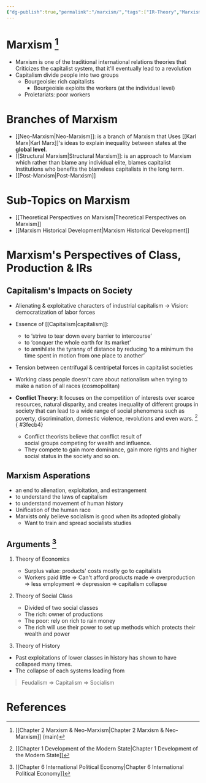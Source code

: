```yaml
---
{"dg-publish":true,"permalink":"/marxism/","tags":["IR-Theory","Marxism"]}
---
```


# Marxism [^1]

- Marxism is one of the traditional international relations theories that Criticizes the capitalist system, that it'll eventually lead to a revolution
- Capitalism divide people into two groups
	- Bourgeoisie: rich capitalists
		- Bourgeoisie exploits the workers (at the individual level)
	- Proletariats: poor workers

# Branches of Marxism

- [[Neo-Marxism\|Neo-Marxism]]: is a branch of Marxism that Uses [[Karl Marx\|Karl Marx]]'s ideas to explain inequality between states at the **global level**.
- [[Structural Marxism\|Structural Marxism]]: is an approach to Marxism which rather than blame any individual elite, blames capitalist Institutions who benefits the blameless capitalists in the long term.
- [[Post-Marxism\|Post-Marxism]]

# Sub-Topics on Marxism

- [[Theoretical Perspectives on Marxism\|Theoretical Perspectives on Marxism]]
- [[Marxism Historical Development\|Marxism Historical Development]]

# Marxism's Perspectives of Class, Production & IRs

## Capitalism's Impacts on Society

- Alienating & exploitative characters of industrial capitalism → Vision: democratization of labor forces

- Essence of [[Capitalism\|capitalism]]:
    - to ‘strive to tear down every barrier to intercourse’
    - to ‘conquer the whole earth for its market’
    - to annihilate the tyranny of distance by reducing ‘to a minimum the time spent in motion from one place to another’

- Tension between centrifugal & centripetal forces in capitalist societies
- Working class people doesn't care about nationalism when trying to make a nation of all races (cosmopolitan)

- **Conflict Theory**: It focuses on the competition of interests over scarce resources, natural disparity, and creates inequality of different groups in society that can lead to a wide range of social phenomena such as poverty, discrimination, domestic violence, revolutions and even wars. [^3]
{ #3fecb4}

	- Conflict theorists believe that conflict result of social groups competing for wealth and influence.
	- They compete to gain more dominance, gain more rights and higher social status in the society and so on.

## Marxism Asperations

- an end to alienation, exploitation, and estrangement
- to understand the laws of capitalism
- to understand movement of human history
- Unification of the human race
- Marxists only believe socialism is good when its adopted globally
    - Want to train and spread socialists studies

## Arguments [^2]

1. Theory of Economics
    - Surplus value: products' costs mostly go to capitalists
    - Workers paid little ⇒ Can't afford products made ⇒ overproduction ⇒ less employment ⇒ depression ⇒ capitalism collapse
    
2. Theory of Social Class

    - Divided of two social classes
    - The rich: owner of productions
    - The poor: rely on rich to rain money
    - The rich will use their power to set up methods which protects their wealth and power
    
3. Theory of History

- Past exploitations of lower classes in history has shown to have collapsed many times.
- The collapse of each systems leading from 
>Feudalism ⇒ Capitalism ⇒ Socialism


# References

[^1]: [[Chapter 2 Marxism & Neo-Marxism\|Chapter 2 Marxism & Neo-Marxism]] (main)
[^2]: [[Chapter 6 International Political Economy\|Chapter 6 International Political Economy]]
[^3]: [[Chapter 1 Development of the Modern State\|Chapter 1 Development of the Modern State]]